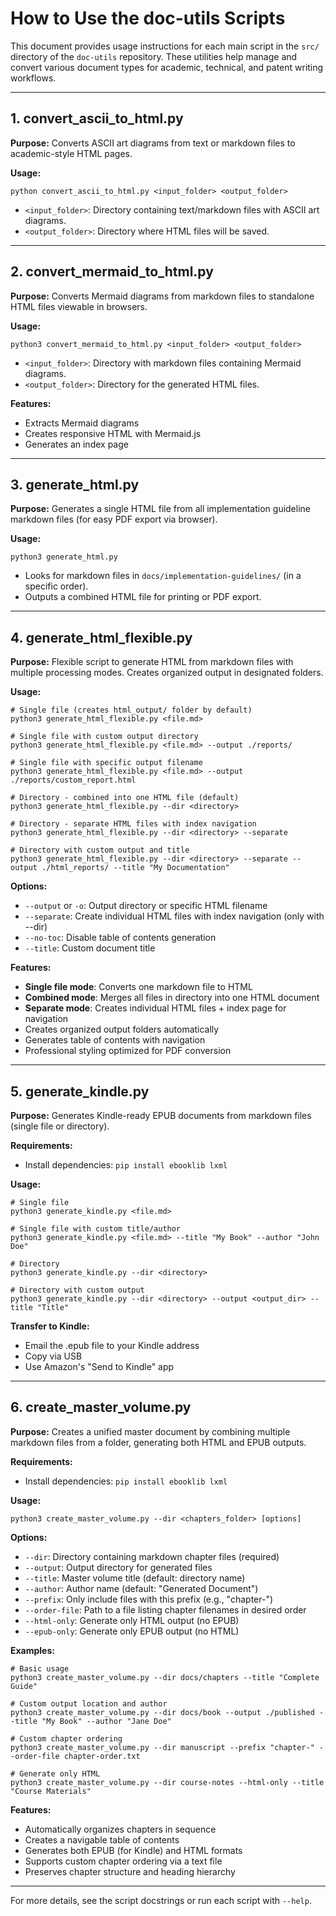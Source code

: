 # How to Use the doc-utils Scripts

This document provides usage instructions for each main script in the `src/` directory of the `doc-utils` repository. These utilities help manage and convert various document types for academic, technical, and patent writing workflows.

---

## 1. convert_ascii_to_html.py
**Purpose:** Converts ASCII art diagrams from text or markdown files to academic-style HTML pages.

**Usage:**
```
python convert_ascii_to_html.py <input_folder> <output_folder>
```
- `<input_folder>`: Directory containing text/markdown files with ASCII art diagrams.
- `<output_folder>`: Directory where HTML files will be saved.

---

## 2. convert_mermaid_to_html.py
**Purpose:** Converts Mermaid diagrams from markdown files to standalone HTML files viewable in browsers.

**Usage:**
```
python3 convert_mermaid_to_html.py <input_folder> <output_folder>
```
- `<input_folder>`: Directory with markdown files containing Mermaid diagrams.
- `<output_folder>`: Directory for the generated HTML files.

**Features:**
- Extracts Mermaid diagrams
- Creates responsive HTML with Mermaid.js
- Generates an index page

---

## 3. generate_html.py
**Purpose:** Generates a single HTML file from all implementation guideline markdown files (for easy PDF export via browser).

**Usage:**
```
python3 generate_html.py
```
- Looks for markdown files in `docs/implementation-guidelines/` (in a specific order).
- Outputs a combined HTML file for printing or PDF export.

---

## 4. generate_html_flexible.py
**Purpose:** Flexible script to generate HTML from markdown files with multiple processing modes. Creates organized output in designated folders.

**Usage:**
```
# Single file (creates html_output/ folder by default)
python3 generate_html_flexible.py <file.md>

# Single file with custom output directory
python3 generate_html_flexible.py <file.md> --output ./reports/

# Single file with specific output filename
python3 generate_html_flexible.py <file.md> --output ./reports/custom_report.html

# Directory - combined into one HTML file (default)
python3 generate_html_flexible.py --dir <directory>

# Directory - separate HTML files with index navigation
python3 generate_html_flexible.py --dir <directory> --separate

# Directory with custom output and title
python3 generate_html_flexible.py --dir <directory> --separate --output ./html_reports/ --title "My Documentation"
```

**Options:**
- `--output` or `-o`: Output directory or specific HTML filename
- `--separate`: Create individual HTML files with index navigation (only with --dir)
- `--no-toc`: Disable table of contents generation
- `--title`: Custom document title

**Features:**
- **Single file mode**: Converts one markdown file to HTML
- **Combined mode**: Merges all files in directory into one HTML document
- **Separate mode**: Creates individual HTML files + index page for navigation
- Creates organized output folders automatically
- Generates table of contents with navigation
- Professional styling optimized for PDF conversion

---

## 5. generate_kindle.py
**Purpose:** Generates Kindle-ready EPUB documents from markdown files (single file or directory).

**Requirements:**
- Install dependencies: `pip install ebooklib lxml`

**Usage:**
```
# Single file
python3 generate_kindle.py <file.md>

# Single file with custom title/author
python3 generate_kindle.py <file.md> --title "My Book" --author "John Doe"

# Directory
python3 generate_kindle.py --dir <directory>

# Directory with custom output
python3 generate_kindle.py --dir <directory> --output <output_dir> --title "Title"
```

**Transfer to Kindle:**
- Email the .epub file to your Kindle address
- Copy via USB
- Use Amazon's "Send to Kindle" app

---

## 6. create_master_volume.py
**Purpose:** Creates a unified master document by combining multiple markdown files from a folder, generating both HTML and EPUB outputs.

**Requirements:**
- Install dependencies: `pip install ebooklib lxml`

**Usage:**
```
python3 create_master_volume.py --dir <chapters_folder> [options]
```

**Options:**
- `--dir`: Directory containing markdown chapter files (required)
- `--output`: Output directory for generated files
- `--title`: Master volume title (default: directory name)
- `--author`: Author name (default: "Generated Document")
- `--prefix`: Only include files with this prefix (e.g., "chapter-")
- `--order-file`: Path to a file listing chapter filenames in desired order
- `--html-only`: Generate only HTML output (no EPUB)
- `--epub-only`: Generate only EPUB output (no HTML)

**Examples:**
```
# Basic usage
python3 create_master_volume.py --dir docs/chapters --title "Complete Guide"

# Custom output location and author
python3 create_master_volume.py --dir docs/book --output ./published --title "My Book" --author "Jane Doe"

# Custom chapter ordering
python3 create_master_volume.py --dir manuscript --prefix "chapter-" --order-file chapter-order.txt

# Generate only HTML
python3 create_master_volume.py --dir course-notes --html-only --title "Course Materials"
```

**Features:**
- Automatically organizes chapters in sequence
- Creates a navigable table of contents
- Generates both EPUB (for Kindle) and HTML formats
- Supports custom chapter ordering via a text file
- Preserves chapter structure and heading hierarchy

---

For more details, see the script docstrings or run each script with `--help`.
